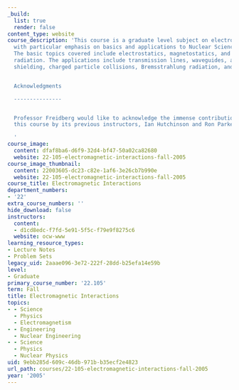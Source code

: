 ```yaml
---
_build:
  list: true
  render: false
content_type: website
course_description: 'This course is a graduate level subject on electromagnetic theory
  with particular emphasis on basics and applications to Nuclear Science and Engineering.
  The basic topics covered include electrostatics, magnetostatics, and electromagnetic
  radiation. The applications include transmission lines, waveguides, antennas, scattering,
  shielding, charged particle collisions, Bremsstrahlung radiation, and Cerenkov radiation.


  Acknowledgments

  ---------------


  Professor Freidberg would like to acknowledge the immense contributions made to
  this course by its previous instructors, Ian Hutchinson and Ron Parker.

  '
course_image:
  content: dfaf8ba6-d6f9-32d4-bf47-50a02ca82680
  website: 22-105-electromagnetic-interactions-fall-2005
course_image_thumbnail:
  content: 22003605-dc23-c82e-1af6-3e26cb7b990e
  website: 22-105-electromagnetic-interactions-fall-2005
course_title: Electromagnetic Interactions
department_numbers:
- '22'
extra_course_numbers: ''
hide_download: false
instructors:
  content:
  - d1cd8edc-f7fd-5e91-5f5c-f79e9f8275c6
  website: ocw-www
learning_resource_types:
- Lecture Notes
- Problem Sets
legacy_uid: 2aaae096-3e72-222f-28dd-b25efa14e59b
level:
- Graduate
primary_course_number: '22.105'
term: Fall
title: Electromagnetic Interactions
topics:
- - Science
  - Physics
  - Electromagnetism
- - Engineering
  - Nuclear Engineering
- - Science
  - Physics
  - Nuclear Physics
uid: 9ebb285d-609c-46db-971b-b35ecf2e4823
url_path: courses/22-105-electromagnetic-interactions-fall-2005
year: '2005'
---
```

